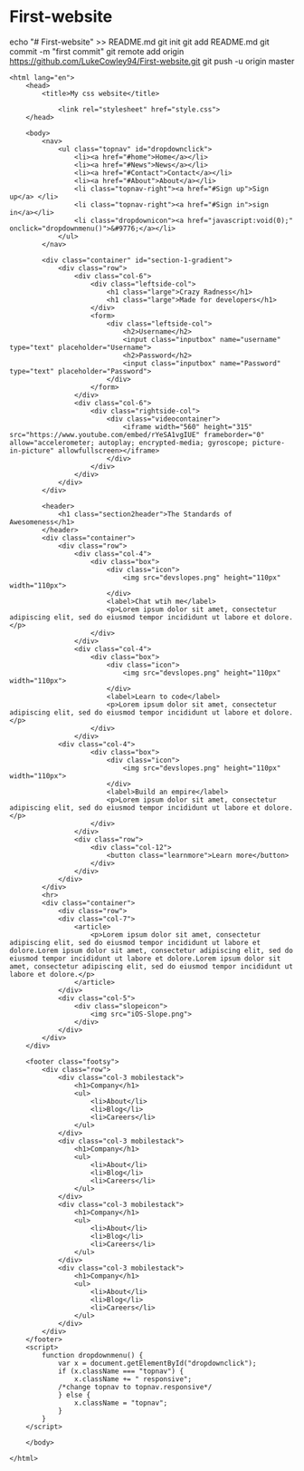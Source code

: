 # First-website
echo "# First-website" >> README.md
git init
git add README.md
git commit -m "first commit"
git remote add origin https://github.com/LukeCowley94/First-website.git
git push -u origin master
<!doctype html>
    <html lang="en">
        <head>
            <title>My css website</title>
                
                <link rel="stylesheet" href="style.css">
        </head>
        
        <body>
            <nav>
                <ul class="topnav" id="dropdownclick">
                    <li><a href="#home">Home</a></li>
                    <li><a href="#News">News</a></li>
                    <li><a href="#Contact">Contact</a></li>
                    <li><a href="#About">About</a></li>
                    <li class="topnav-right"><a href="#Sign up">Sign up</a> </li>
                    <li class="topnav-right"><a href="#Sign in">sign in</a></li>
                    <li class="dropdownicon"><a href="javascript:void(0);" onclick="dropdownmenu()">&#9776;</a></li>
                </ul>
            </nav>
            
            <div class="container" id="section-1-gradient">
                <div class="row">
                    <div class="col-6">
                        <div class="leftside-col">
                            <h1 class="large">Crazy Radness</h1>
                            <h1 class="large">Made for developers</h1>
                        </div>
                        <form>
                            <div class="leftside-col">
                                <h2>Username</h2>
                                <input class="inputbox" name="username" type="text" placeholder="Username">
                                <h2>Password</h2>
                                <input class="inputbox" name="Password" type="text" placeholder="Password">
                            </div>
                        </form>
                    </div>
                    <div class="col-6">
                        <div class="rightside-col">
                            <div class="videocontainer">
                                <iframe width="560" height="315" src="https://www.youtube.com/embed/rYeSA1vgIUE" frameborder="0" allow="accelerometer; autoplay; encrypted-media; gyroscope; picture-in-picture" allowfullscreen></iframe>
                            </div>
                        </div>
                    </div>
                </div>
            </div>
            
            <header>
                <h1 class="section2header">The Standards of Awesomeness</h1>
            </header>
            <div class="container">
                <div class="row">
                    <div class="col-4">
                        <div class="box">
                            <div class="icon">
                                <img src="devslopes.png" height="110px" width="110px">
                            </div>
                            <label>Chat wtih me</label>
                            <p>Lorem ipsum dolor sit amet, consectetur adipiscing elit, sed do eiusmod tempor incididunt ut labore et dolore. </p>
                        </div>
                    </div>
                    <div class="col-4">
                        <div class="box">
                            <div class="icon">
                                <img src="devslopes.png" height="110px" width="110px">
                            </div>
                            <label>Learn to code</label>
                            <p>Lorem ipsum dolor sit amet, consectetur adipiscing elit, sed do eiusmod tempor incididunt ut labore et dolore. </p>
                        </div>
                    </div>
                <div class="col-4">
                        <div class="box">
                            <div class="icon">
                                <img src="devslopes.png" height="110px" width="110px">
                            </div>
                            <label>Build an empire</label>
                            <p>Lorem ipsum dolor sit amet, consectetur adipiscing elit, sed do eiusmod tempor incididunt ut labore et dolore. </p>
                        </div>
                    </div>
                    <div class="row">
                        <div class="col-12">
                            <button class="learnmore">Learn more</button>
                        </div>
                    </div>
                </div>
            </div>
            <hr>
            <div class="container">
                <div class="row">
                <div class="col-7">
                    <article>
                        <p>Lorem ipsum dolor sit amet, consectetur adipiscing elit, sed do eiusmod tempor incididunt ut labore et dolore.Lorem ipsum dolor sit amet, consectetur adipiscing elit, sed do eiusmod tempor incididunt ut labore et dolore.Lorem ipsum dolor sit amet, consectetur adipiscing elit, sed do eiusmod tempor incididunt ut labore et dolore.</p>
                    </article>
                </div>
                <div class="col-5">
                    <div class="slopeicon">
                        <img src="iOS-Slope.png">
                    </div>
                </div>
            </div>    
        </div>
        
        <footer class="footsy">
            <div class="row">
                <div class="col-3 mobilestack">
                    <h1>Company</h1>
                    <ul>
                        <li>About</li>
                        <li>Blog</li>
                        <li>Careers</li>
                    </ul>
                </div>
                <div class="col-3 mobilestack">
                    <h1>Company</h1>
                    <ul>
                        <li>About</li>
                        <li>Blog</li>
                        <li>Careers</li>
                    </ul>
                </div>
                <div class="col-3 mobilestack">
                    <h1>Company</h1>
                    <ul>
                        <li>About</li>
                        <li>Blog</li>
                        <li>Careers</li>
                    </ul>
                </div>
                <div class="col-3 mobilestack">
                    <h1>Company</h1>
                    <ul>
                        <li>About</li>
                        <li>Blog</li>
                        <li>Careers</li>
                    </ul>
                </div>
            </div>    
        </footer>
        <script>
            function dropdownmenu() {
                var x = document.getElementById("dropdownclick");
                if (x.className === "topnav") {
                    x.className += " responsive";
                /*change topnav to topnav.responsive*/
                } else {
                    x.className = "topnav";
                }
            }    
        </script>   
           
        </body>
        
    </html>
